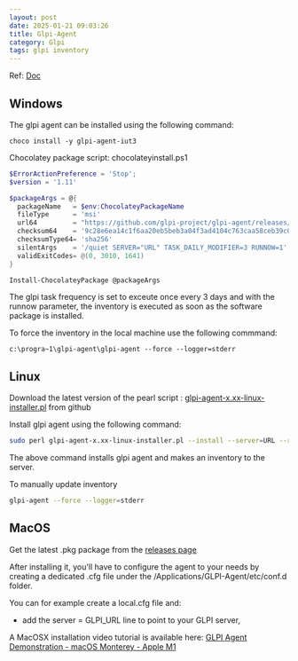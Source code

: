 ```yaml
---
layout: post
date: 2025-01-21 09:03:26
title: Glpi-Agent
category: Glpi
tags: glpi inventory
---
```


Ref: [Doc](https://glpi-agent.readthedocs.io/en/1.11/)

## Windows

The glpi agent can be installed using the following command:

```batch
choco install -y glpi-agent-iut3
```

Chocolatey package script:  chocolateyinstall.ps1

```powershell
$ErrorActionPreference = 'Stop';
$version = '1.11'

$packageArgs = @{
  packageName   = $env:ChocolateyPackageName
  fileType      = 'msi'
  url64         = "https://github.com/glpi-project/glpi-agent/releases/download/$version/GLPI-Agent-$version-x64.msi"
  checksum64    = '9c28e6ea14c1f6aa20eb5beb3a04f3ad4104c763caa58ceb39c076bfc613cd40'
  checksumType64= 'sha256' 
  silentArgs    = '/quiet SERVER="URL" TASK_DAILY_MODIFIER=3 RUNNOW=1'
  validExitCodes= @(0, 3010, 1641)
}

Install-ChocolateyPackage @packageArgs
```

The glpi task frequency is set to exceute once every 3 days and with the runnow parameter, the inventory is executed as soon as the software package is installed.

To force the inventory in the local machine use the following commmand: 

```batch
c:\progra~1\glpi-agent\glpi-agent --force --logger=stderr
```

## Linux

Download the latest version of the pearl script : [glpi-agent-x.xx-linux-installer.pl](https://github.com/glpi-project/glpi-agent/releases) from github

Install glpi agent using the following command:

```bash
sudo perl glpi-agent-x.xx-linux-installer.pl --install --server=URL --runnow --verbose
```

The above command installs glpi agent and makes an inventory to the server.

To manually update inventory 

```bash
glpi-agent --force --logger=stderr
```

## MacOS

Get the latest .pkg package from the [releases page](https://github.com/glpi-project/glpi-agent/releases)

After installing it, you'll have to configure the agent to your needs by creating a dedicated .cfg file under the /Applications/GLPI-Agent/etc/conf.d folder.

You can for example create a local.cfg file and:

  - add the server = GLPI_URL line to point to your GLPI server,

A MacOSX installation video tutorial is available here: [GLPI Agent Demonstration - macOS Monterey - Apple M1](https://www.youtube.com/watch?v=zFYcURQNh9k)

